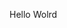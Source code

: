 Hello Wolrd































































































































































































































































































































































































































































































































































































































































































































































































































































































































































































































































































































































































































































































































































































































































































































































































































































































































































































































































































































































































































































































































































































































































































































































































































































































































